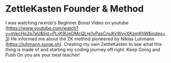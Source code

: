 # ZettleKasten Founder & Method 

I was watching rwxrob's Beginner Boost Video on youtube (https://www.youtube.com/watch?v=mlecHo2p7aU&list=PLrK9UeDMcQLre1yPasCnuKvWvyXKzmKhW&index=3) 
He informed me about the  ZK method pioneered by Niklas Luhmann (https://luhmann.surge.sh).
Creating my own ZettleKasten to see what this thing is made of and starting my coding journey off right.
Keep Going and Push On you are your best teacher!
